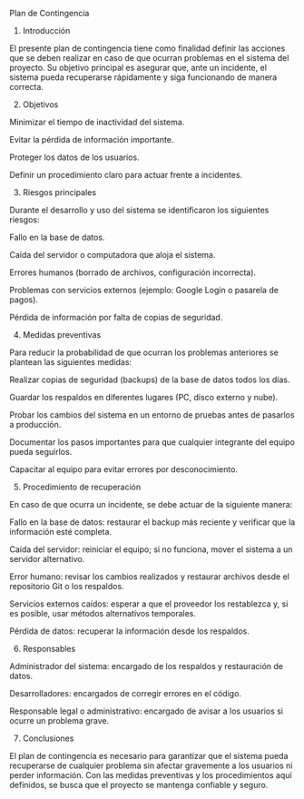 Plan de Contingencia
1. Introducción

El presente plan de contingencia tiene como finalidad definir las acciones que se deben realizar en caso de que ocurran problemas en el sistema del proyecto. Su objetivo principal es asegurar que, ante un incidente, el sistema pueda recuperarse rápidamente y siga funcionando de manera correcta.

2. Objetivos

Minimizar el tiempo de inactividad del sistema.

Evitar la pérdida de información importante.

Proteger los datos de los usuarios.

Definir un procedimiento claro para actuar frente a incidentes.

3. Riesgos principales

Durante el desarrollo y uso del sistema se identificaron los siguientes riesgos:

Fallo en la base de datos.

Caída del servidor o computadora que aloja el sistema.

Errores humanos (borrado de archivos, configuración incorrecta).

Problemas con servicios externos (ejemplo: Google Login o pasarela de pagos).

Pérdida de información por falta de copias de seguridad.

4. Medidas preventivas

Para reducir la probabilidad de que ocurran los problemas anteriores se plantean las siguientes medidas:

Realizar copias de seguridad (backups) de la base de datos todos los días.

Guardar los respaldos en diferentes lugares (PC, disco externo y nube).

Probar los cambios del sistema en un entorno de pruebas antes de pasarlos a producción.

Documentar los pasos importantes para que cualquier integrante del equipo pueda seguirlos.

Capacitar al equipo para evitar errores por desconocimiento.

5. Procedimiento de recuperación

En caso de que ocurra un incidente, se debe actuar de la siguiente manera:

Fallo en la base de datos: restaurar el backup más reciente y verificar que la información esté completa.

Caída del servidor: reiniciar el equipo; si no funciona, mover el sistema a un servidor alternativo.

Error humano: revisar los cambios realizados y restaurar archivos desde el repositorio Git o los respaldos.

Servicios externos caídos: esperar a que el proveedor los restablezca y, si es posible, usar métodos alternativos temporales.

Pérdida de datos: recuperar la información desde los respaldos.

6. Responsables

Administrador del sistema: encargado de los respaldos y restauración de datos.

Desarrolladores: encargados de corregir errores en el código.

Responsable legal o administrativo: encargado de avisar a los usuarios si ocurre un problema grave.

7. Conclusiones

El plan de contingencia es necesario para garantizar que el sistema pueda recuperarse de cualquier problema sin afectar gravemente a los usuarios ni perder información. Con las medidas preventivas y los procedimientos aquí definidos, se busca que el proyecto se mantenga confiable y seguro.


